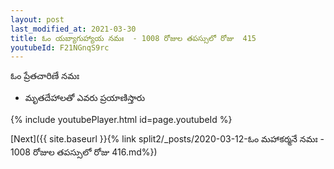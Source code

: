 ```yaml
---
layout: post
last_modified_at: 2021-03-30
title: ఓం యబ్యాగుహ్యాయ నమః  - 1008 రోజుల తపస్సులో రోజు  415
youtubeId: F21NGnqS9rc
---
```

 
 
 ఓం ప్రేతచారిణే నమః  
 
 -  మృతదేహాలతో ఎవరు ప్రయాణిస్తారు 
 
  
 
  
 
 
 
 
 
 


{% include youtubePlayer.html id=page.youtubeId %}
 
[Next]({{ site.baseurl }}{% link  split2/_posts/2020-03-12-ఓం మహాకర్మనే నమః  - 1008 రోజుల తపస్సులో రోజు  416.md%})
 
